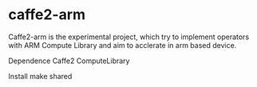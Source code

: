 # caffe2-arm
Caffe2-arm is the experimental project, which try to implement operators with ARM Compute Library and aim to acclerate in arm based device.

Dependence
  Caffe2
  ComputeLibrary

Install
  make shared
